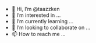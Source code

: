 - 👋 Hi, I’m @taazzken
- 👀 I’m interested in ...
- 🌱 I’m currently learning ...
- 💞️ I’m looking to collaborate on ...
- 📫 How to reach me ...

<!---
taazzken/taazzken is a ✨ special ✨ repository because its `README.md` (this file) appears on your GitHub profile.
You can click the Preview link to take a look at your changes.
--->
